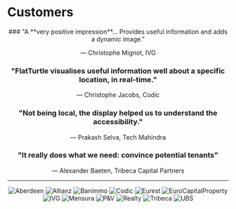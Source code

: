 Customers
=========

<center>
### "A **very positive impression**... Provides useful information and adds a dynamic image."

&mdash; Christophe Mignot, IVG

### "FlatTurtle visualises **useful information** well about a specific location, in real-time."

&mdash; Christophe Jacobs, Codic

### "Not being local, the display **helped us** to understand the accessibility."

&mdash; Prakash Selva, Tech Mahindra
 
### "It really does what we need: **convince potential tenants**"

&mdash; Alexander Baeten, Tribeca Capital Partners

***

![Aberdeen](https://img.flatturtle.com/flatturtle.com/customers/aberdeen.png) 
![Allianz](https://img.flatturtle.com/flatturtle.com/customers/allianz.png) 
![Banimmo](https://img.flatturtle.com/flatturtle.com/customers/banimmo.png) 
![Codic](https://img.flatturtle.com/flatturtle.com/customers/codic.png) 
![Eurest](https://img.flatturtle.com/flatturtle.com/customers/eurest.png) 
![EuroCapitalProperty](https://img.flatturtle.com/flatturtle.com/customers/eurocapitalproperty.png) 
![IVG](https://img.flatturtle.com/flatturtle.com/customers/ivg.png) 
![Mensura](https://img.flatturtle.com/flatturtle.com/customers/mensura.png) 
![P&V](https://img.flatturtle.com/flatturtle.com/customers/pv.png) 
![Realty](https://img.flatturtle.com/flatturtle.com/customers/realty.png) 
![Tribeca](https://img.flatturtle.com/flatturtle.com/customers/tribeca.png) 
![UBS](https://img.flatturtle.com/flatturtle.com/customers/ubs.png) 
</center>
